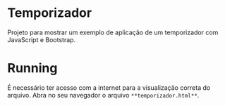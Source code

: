 # Temporizador
Projeto para mostrar um exemplo de aplicação de um temporizador com JavaScript e Bootstrap.

# Running
É necessário ter acesso com a internet para a visualização correta do arquivo. Abra no seu navegador o arquivo `**temporizador.html**`.
